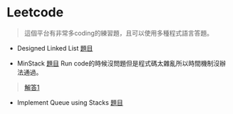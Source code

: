 # Leetcode
>這個平台有非常多coding的練習題，且可以使用多種程式語言答題。

* Designed Linked List [題目](https://leetcode.com/problems/design-linked-list/)



* MinStack [題目](https://leetcode.com/problems/min-stack/)
 Run code的時候沒問題但是程式碼太雜亂所以時間機制沒辦法通過。
> [解答1](https://github.com/tonyforreal/Tony-learning-note/blob/master/LeetCode/Minstack1.py)
  

* Implement Queue using Stacks [題目](https://leetcode.com/problems/implement-queue-using-stacks/)
